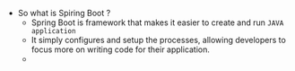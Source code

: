 
- So what is Spiring Boot ?
	- Spring Boot is framework that makes it easier to create and run `JAVA application`
	- It simply configures and setup the processes, allowing developers to focus more on writing code for their application.
	- 